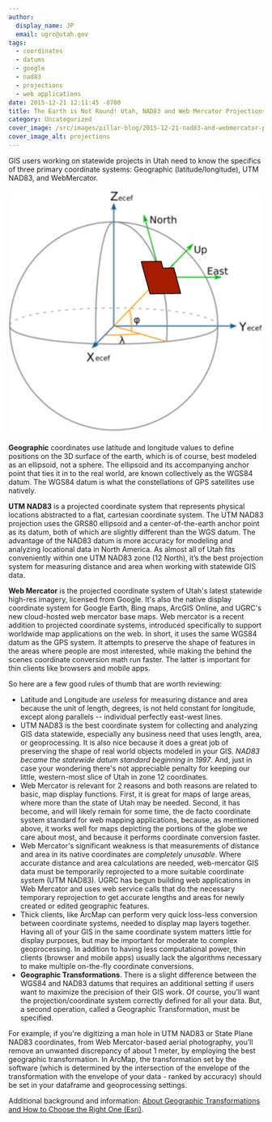 ```yaml
---
author:
  display_name: JP
  email: ugrc@utah.gov
tags:
  - coordinates
  - datums
  - google
  - nad83
  - projections
  - web applications
date: 2015-12-21 12:11:45 -0700
title: The Earth is Not Round! Utah, NAD83 and Web Mercator Projections
category: Uncategorized
cover_image: /src/images/pillar-blog/2015-12-21-nad83-and-webmercator-projections/projections.png
cover_image_alt: projections
---
```


GIS users working on statewide projects in Utah need to know the specifics of three primary coordinate systems: Geographic (latitude/longitude), UTM NAD83, and WebMercator.

![projections](../../images/pillar-blog/2015-12-21-nad83-and-webmercator-projections/projections.png)

**Geographic** coordinates use latitude and longitude values to define positions on the 3D surface of the earth, which is of course, best modeled as an ellipsoid, not a sphere. The ellipsoid and its accompanying anchor point that ties it in to the real world, are known collectively as the WGS84 datum. The WGS84 datum is what the constellations of GPS satellites use natively.

**UTM NAD83** is a projected coordinate system that represents physical locations abstracted to a flat, cartesian coordinate system. The UTM NAD83 projection uses the GRS80 ellipsoid and a center-of-the-earth anchor point as its datum, both of which are slightly different than the WGS datum. The advantage of the NAD83 datum is more accuracy for modeling and analyzing locational data in North America. As almost all of Utah fits conveniently within one UTM NAD83 zone (12 North), it’s the best projection system for measuring distance and area when working with statewide GIS data.

**Web Mercator** is the projected coordinate system of Utah's latest statewide high-res imagery, licensed from Google. It's also the native display coordinate system for Google Earth, Bing maps, ArcGIS Online, and UGRC's new cloud-hosted web mercator base maps. Web mercator is a recent addition to projected coordinate systems, introduced specifically to support worldwide map applications on the web. In short, it uses the same WGS84 datum as the GPS system. It attempts to preserve the shape of features in the areas where people are most interested, while making the behind the scenes coordinate conversion math run faster. The latter is important for thin clients like browsers and mobile apps.

So here are a few good rules of thumb that are worth reviewing:

- Latitude and Longitude are _useless_ for measuring distance and area because the unit of length, degrees, is not held constant for longitude, except along parallels -- individual perfectly east-west lines.
- UTM NAD83 is the best coordinate system for collecting and analyzing GIS data statewide, especially any business need that uses length, area, or geoprocessing. It is also nice because it does a great job of preserving the shape of real world objects modeled in your GIS. _NAD83 became the statewide datum standard beginning in 1997_. And, just in case your wondering there's not appreciable penalty for keeping our little, western-most slice of Utah in zone 12 coordinates.
- Web Mercator is relevant for 2 reasons and both reasons are related to basic, map display functions. First, it is great for maps of large areas, where more than the state of Utah may be needed. Second, it has become, and will likely remain for some time, the de facto coordinate system standard for web mapping applications, because, as mentioned above, it works well for maps depicting the portions of the globe we care about most, and because it performs coordinate conversion faster.
- Web Mercator's significant weakness is that measurements of distance and area in its native coordinates are _completely unusable_. Where accurate distance and area calculations are needed, web-mercator GIS data must be temporarily reprojected to a more suitable coordinate system (UTM NAD83). UGRC has begun building web applications in Web Mercator and uses web service calls that do the necessary temporary reprojection to get accurate lengths and areas for newly created or edited geographic features.
- Thick clients, like ArcMap can perform very quick loss-less conversion between coordinate systems, needed to display map layers together. Having all of your GIS in the same coordinate system matters little for display purposes, but may be important for moderate to complex geoprocessing. In addition to having less computational power, thin clients (browser and mobile apps) usually lack the algorithms necessary to make multiple on-the-fly coordinate conversions.
- **Geographic Transformations**. There is a slight difference between the WGS84 and NAD83 datums that requires an additional setting if users want to maximize the precision of their GIS work. Of course, you'll want the projection/coordinate system correctly defined for all your data. But, a second operation, called a Geographic Transformation, must be specified.

For example, if you're digitizing a man hole in UTM NAD83 or State Plane NAD83 coordinates, from Web Mercator-based aerial photography, you’ll remove an unwanted discrepancy of about 1 meter, by employing the best geographic transformation. In ArcMap, the transformation set by the software (which is determined by the intersection of the envelope of the transformation with the envelope of your data - ranked by accuracy) should be set in your dataframe and geoprocessing settings.

Additional background and information: [About Geographic Transformations and How to Choose the Right One (Esri)](https://blogs.esri.com/esri/arcgis/2009/05/06/about-geographic-transformations-and-how-to-choose-the-right-one/).
